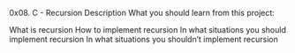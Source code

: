 0x08. C - Recursion
Description
What you should learn from this project:

What is recursion
How to implement recursion
In what situations you should implement recursion
In what situations you shouldn’t implement recursion